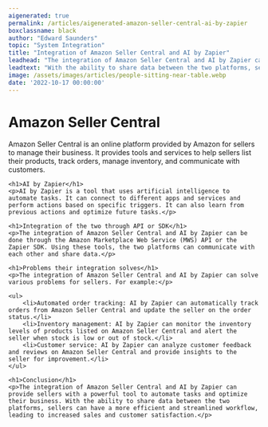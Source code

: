 ```yaml
---
aigenerated: true
permalink: /articles/aigenerated-amazon-seller-central-ai-by-zapier
boxclassname: black
author: "Edward Saunders"
topic: "System Integration"
title: "Integration of Amazon Seller Central and AI by Zapier"
leadhead: "The integration of Amazon Seller Central and AI by Zapier can provide sellers with a powerful tool to automate tasks and optimize their business"
leadtext: "With the ability to share data between the two platforms, sellers can have a more efficient and streamlined workflow, leading to increased sales and customer satisfaction."
image: /assets/images/articles/people-sitting-near-table.webp
date: '2022-10-17 00:00:00'
---
```

<div class="arttext">	<h1>Amazon Seller Central</h1>
	<p>Amazon Seller Central is an online platform provided by Amazon for sellers to manage their business. It provides tools and services to help sellers list their products, track orders, manage inventory, and communicate with customers.</p>

	<h1>AI by Zapier</h1>
	<p>AI by Zapier is a tool that uses artificial intelligence to automate tasks. It can connect to different apps and services and perform actions based on specific triggers. It can also learn from previous actions and optimize future tasks.</p>

	<h1>Integration of the two through API or SDK</h1>
	<p>The integration of Amazon Seller Central and AI by Zapier can be done through the Amazon Marketplace Web Service (MWS) API or the Zapier SDK. Using these tools, the two platforms can communicate with each other and share data.</p>

	<h1>Problems their integration solves</h1>
	<p>The integration of Amazon Seller Central and AI by Zapier can solve various problems for sellers. For example:</p>

	<ul>
		<li>Automated order tracking: AI by Zapier can automatically track orders from Amazon Seller Central and update the seller on the order status.</li>
		<li>Inventory management: AI by Zapier can monitor the inventory levels of products listed on Amazon Seller Central and alert the seller when stock is low or out of stock.</li>
		<li>Customer service: AI by Zapier can analyze customer feedback and reviews on Amazon Seller Central and provide insights to the seller for improvement.</li>
	</ul>

	<h1>Conclusion</h1>
	<p>The integration of Amazon Seller Central and AI by Zapier can provide sellers with a powerful tool to automate tasks and optimize their business. With the ability to share data between the two platforms, sellers can have a more efficient and streamlined workflow, leading to increased sales and customer satisfaction.</p>
</div>